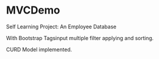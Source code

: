 # MVCDemo
Self Learning Project: An Employee Database

With Bootstrap Tagsinput multiple filter applying and sorting.

CURD Model implemented.
